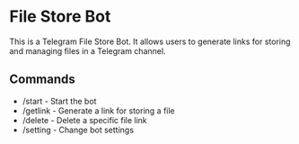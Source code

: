 # File Store Bot

This is a Telegram File Store Bot. It allows users to generate links for storing and managing files in a Telegram channel.

## Commands

- /start - Start the bot
- /getlink - Generate a link for storing a file
- /delete - Delete a specific file link
- /setting - Change bot settings
